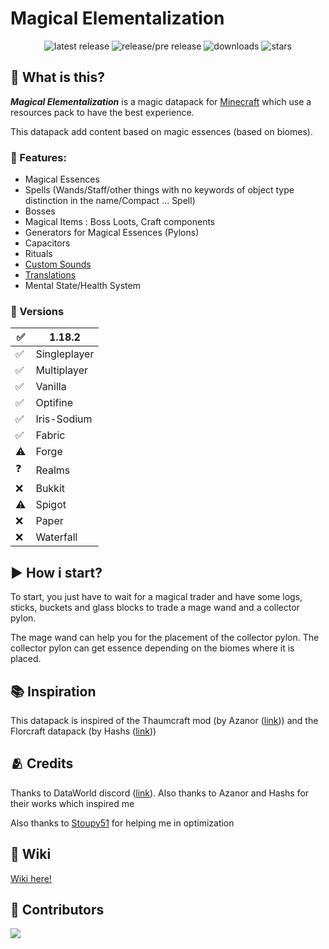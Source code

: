 # Magical Elementalization

<div align="center">

![latest release](https://img.shields.io/github/v/release/LTHCTheMaster/Magical-Elementalization?color=green&label=Latest%20Release) ![release/pre release](https://img.shields.io/github/v/release/LTHCTheMaster/Magical-Elementalization?include_prereleases&color=darkred&label=Current%20Release%20or%20Pre%20Release) ![downloads](https://img.shields.io/github/downloads/LTHCTheMaster/Magical-Elementalization/total?color=cyan) ![stars](https://img.shields.io/github/stars/LTHCTheMaster/Magical-Elementalization?color=gold)
 
</div>

## 🤔 What is this?

***Magical Elementalization*** is a magic datapack for <u>Minecraft</u> which use a resources pack to have the best experience.

This datapack add content based on magic essences (based on biomes).

### 📜 Features:

- Magical Essences
- Spells (Wands/Staff/other things with no keywords of object type distinction in the name/Compact ... Spell)
- Bosses
- Magical Items : Boss Loots, Craft components
- Generators for Magical Essences (Pylons)
- Capacitors
- Rituals
- <a href="./Resourcespack/assets/lthc.mage/sounds">Custom Sounds</a>
- <a href="./Resourcespack/assets/minecraft/lang">Translations</a>
- Mental State/Health System

### 💽 Versions
| ✅   | 1.18.2 |
| --- | --------------- |
| ✅   | Singleplayer    |
| ✅   | Multiplayer     |
| ✅   | Vanilla         |
| ✅   | Optifine        |
| ✅   | Iris-Sodium     |
| ✅   | Fabric          |
| ⚠   | Forge           |
| ❓   | Realms          |
| ❌   | Bukkit          |
| ⚠   | Spigot          |
| ❌   | Paper           |
| ❌   | Waterfall       |

## ▶️ How i start?

To start, you just have to wait for a magical trader and have some logs, sticks, buckets and glass blocks to trade a mage wand and a collector pylon.

The mage wand can help you for the placement of the collector pylon. The collector pylon can get essence depending on the biomes where it is placed.

## 📚 Inspiration

This datapack is inspired of the Thaumcraft mod (by Azanor (<a href="https://www.google.com/url?sa=t&rct=j&q=&esrc=s&source=web&cd=&cad=rja&uact=8&ved=2ahUKEwimg87jlZX1AhVKAWMBHUozDXYQFnoECAMQAQ&url=https%3A%2F%2Fwww.curseforge.com%2Fminecraft%2Fmc-mods%2Fthaumcraft&usg=AOvVaw2-QWITRw7wyGFE65JAPCmV">link</a>)) and the Florcraft datapack (by Hashs (<a href="https://www.planetminecraft.com/data-pack/florcraft-magical-essence-wizardry/">link</a>))

## 🫂 Credits

Thanks to DataWorld discord (<a href="https://discord.me/dataworld">link</a>). Also thanks to Azanor and Hashs for their works which inspired me

Also thanks to <a href="https://github.com/Stoupy51">Stoupy51</a> for helping me in optimization

## 📖 Wiki

<a href="https://magical-elementalization.fandom.com/wiki/Magical_Elementalization_Wiki">Wiki here!</a>

## 🤝 Contributors

<a href = "https://github.com/LTHCTheMaster/Magical-Elementalization/graphs/contributors">
  <img src = "https://contrib.rocks/image?repo=LTHCTheMaster/Magical-Elementalization"/>
</a>
